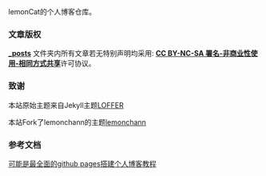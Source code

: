 lemonCat的个人博客仓库。

### 文章版权

**[_posts](https://github.com/zhugeguo/zhugeguo.github.io/tree/master/_posts)** 文件夹内所有文章若无特别声明均采用: [**CC BY-NC-SA 署名-非商业性使用-相同方式共享**]( https://creativecommons.org/licenses/ )许可协议。

### 致谢

本站原始主题来自Jekyll主题[LOFFER](https://fromendworld.github.io/LOFFER/)

本站Fork了lemonchann的主题[lemonchann](https://lemonchann.github.io)

### 参考文档
[可能是最全面的github pages搭建个人博客教程](https://zhuanlan.zhihu.com/p/94121927)
